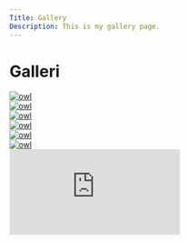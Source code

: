 ```yaml
---
Title: Gallery
Description: This is my gallery page.
---
```


Galleri
==========================


<div class="landingpage">
<div class="box1">
    <a href="%base_url%/image/Ugglor/1.jpg" target="_blank">
    <picture>
        <source media="(min-width: 960px)" srcset="%base_url%/image/Ugglor/1.jpg?width=275&q=50">
        <img src="%base_url%/image/Ugglor/1.jpg?width=480&q=50" alt="owl">
    </picture>
</div>

<div class="box2">
    <a href="%base_url%/image/Ugglor/2.jpg" target="_blank">
    <picture>
        <source media="(min-width: 960px)" srcset="%base_url%/image/Ugglor/2.jpg?width=275&q=50">
        <img src="%base_url%/image/Ugglor/2.jpg?width=480&q=50" alt="owl">
    </picture>
</div>

<div class="box3">
    <a href="%base_url%/image/Ugglor/3.jpg" target="_blank">
    <picture>
        <source media="(min-width: 960px)" srcset="%base_url%/image/Ugglor/3.jpg?width=275&q=50">
        <img src="%base_url%/image/Ugglor/3.jpg?width=480&q=50" alt="owl">
    </picture>
</div>

<div class="box1">
    <a href="%base_url%/image/Ugglor/4.jpg" target="_blank">
    <picture>
        <source media="(min-width: 960px)" srcset="%base_url%/image/Ugglor/4.jpg?width=275&q=50">
        <img src="%base_url%/image/Ugglor/4.jpg?width=480&q=50" alt="owl">
    </picture>
</div>

<div class="box2">
    <a href="%base_url%/image/Ugglor/5.jpg" target="_blank">
    <picture>
        <source media="(min-width: 960px)" srcset="%base_url%/image/Ugglor/5.jpg?width=275&q=50">
        <img src="%base_url%/image/Ugglor/5.jpg?width=480&q=50" alt="owl">
    </picture>
</div>

<div class="box3">
    <a href="%base_url%/image/Ugglor/6.jpg" target="_blank">
    <picture>
        <source media="(min-width: 960px)" srcset="%base_url%/image/Ugglor/6.jpg?width=275&q=50">
        <img src="%base_url%/image/Ugglor/6.jpg?width=480&q=50" alt="owl">
    </picture>
</div>

<div class="embed-container">
    <iframe src="https://www.youtube.com/embed/vZDjWLwqAPY" frameborder="0" allowfullscreen></iframe>
</div>
</div>